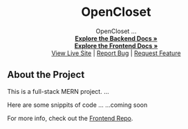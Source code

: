 <div align="center">
<h1 align="center">OpenCloset</h1>

  <p align="center">
  OpenCloset ...
    <br />
    <a href="https://github.com/Mhawkins28/OpenCloset-Server"><strong>Explore the Backend Docs »</strong><br>
    <a href="https://github.com/Mhawkins28/OpenCloset-Front"><strong>Explore the Frontend Docs »</strong></a>
    <br />
    <a href="https://jmmz-ga-p3places-ui.herokuapp.com/">View Live Site</a>
    |
    <a href="https://github.com/Mhawkins28/OpenCloset-Client/issues">Report Bug</a>
    |
    <a href="https://github.com/Mhawkins28/OpenCloset-Client/issues">Request Feature</a>
  </p>
</div>


## About the Project
This is a full-stack MERN project. 
...

Here are some snippits of code ...
...coming soon


For more info, check out the [Frontend Repo](https://github.com/Mhawkins28/OpenCloset-Front).
